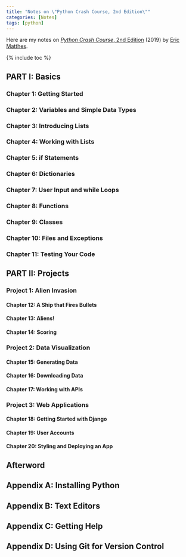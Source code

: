```yaml
---
title: "Notes on \"Python Crash Course, 2nd Edition\""
categories: [Notes]
tags: [python]
---
```


Here are my notes on [*Python Crash Course*, 2nd Edition](https://nostarch.com/pythoncrashcourse2e) (2019) by [Eric Matthes](https://ehmatthes.github.io/).

{% include toc %}

## PART I: Basics

### Chapter 1: Getting Started
### Chapter 2: Variables and Simple Data Types
### Chapter 3: Introducing Lists
### Chapter 4: Working with Lists
### Chapter 5: if Statements
### Chapter 6: Dictionaries
### Chapter 7: User Input and while Loops
### Chapter 8: Functions
### Chapter 9: Classes
### Chapter 10: Files and Exceptions
### Chapter 11: Testing Your Code

## PART II: Projects

### Project 1: Alien Invasion
#### Chapter 12: A Ship that Fires Bullets
#### Chapter 13: Aliens!
#### Chapter 14: Scoring

### Project 2: Data Visualization
#### Chapter 15: Generating Data
#### Chapter 16: Downloading Data
#### Chapter 17: Working with APIs

### Project 3: Web Applications
#### Chapter 18: Getting Started with Django
#### Chapter 19: User Accounts
#### Chapter 20: Styling and Deploying an App

## Afterword

## Appendix A: Installing Python
## Appendix B: Text Editors
## Appendix C: Getting Help
## Appendix D: Using Git for Version Control